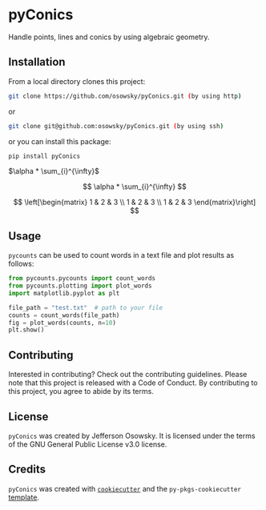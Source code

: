 # pyConics

Handle points, lines and conics by using algebraic geometry.

## Installation

From a local directory clones this project:

```bash
git clone https://github.com/osowsky/pyConics.git (by using http)
```

or

```bash
git clone git@github.com:osowsky/pyConics.git (by using ssh)
```

or you can install this package:

```bash
pip install pyConics
```

$\alpha * \sum_{i}^{\infty}$

$$
\alpha * \sum_{i}^{\infty}
$$

$$
\left[\begin{matrix}
1 & 2 & 3 \\
1 & 2 & 3 \\
1 & 2 & 3
\end{matrix}\right]
$$

## Usage

`pycounts` can be used to count words in a text file and plot results
as follows:

```python
from pycounts.pycounts import count_words
from pycounts.plotting import plot_words
import matplotlib.pyplot as plt

file_path = "test.txt"  # path to your file
counts = count_words(file_path)
fig = plot_words(counts, n=10)
plt.show()
```

## Contributing

Interested in contributing? Check out the contributing guidelines.
Please note that this project is released with a Code of Conduct.
By contributing to this project, you agree to abide by its terms.

## License

`pyConics` was created by Jefferson Osowsky.
It is licensed under the terms of the GNU General Public License v3.0 license.

## Credits

`pyConics` was created with [`cookiecutter`](https://cookiecutter.readthedocs.io/en/latest/)
and the `py-pkgs-cookiecutter` [template](https://github.com/py-pkgs/py-pkgs-cookiecutter).
